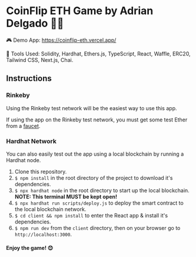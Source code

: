 # CoinFlip ETH Game by Adrian Delgado 👨‍💻

🎮 Demo App: <https://coinflip-eth.vercel.app/>

🎨 Tools Used: Solidity, Hardhat, Ethers.js, TypeScript, React, Waffle, ERC20, Tailwind CSS, Next.js, Chai.

## Instructions

### Rinkeby

Using the Rinkeby test network will be the easiest way to use this app.

If using the app on the Rinkeby test network, you must get some test Ether from a [faucet](https://faucet.rinkeby.io/).

### Hardhat Network

You can also easily test out the app using a local blockchain by running a Hardhat node.

1. Clone this repository.
2. `$ npm install` in the root directory of the project to download it's dependencies.
3. `$ npx hardhat node` in the root directory to start up the local blockchain. **NOTE: This terminal MUST be kept open!**
4. `$ npx hardhat run scripts/deploy.js` to deploy the smart contract to the local blockchain network.
5. `$ cd client && npm install` to enter the React app & install it's dependencies.
6. `$ npm run dev` from the `client` directory, then on your browser go to `http://localhost:3000`.

#### **Enjoy the game!** 😊
